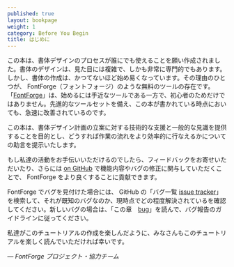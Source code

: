 ```yaml
---
published: true
layout: bookpage
weight: 1
category: Before You Begin
title: はじめに
---
```


この本は、書体デザインのプロセスが誰にでも使えることを願い作成されました。書体のデザインは、見た目には複雑で、しかも非常に専門的でもあります。しかし、書体の作成は、かつてないほど始め易くなっています。その理由のひとつが、 FontForge（フォントフォージ）のような無料のツールの存在です。「[FontForge]」は、始めるには手近なツールである一方で、初心者のためだけではありません。先進的なツールセットを備え、この本が書かれている時点においても、急速に改善されているのです。

この本は、書体デザイン計画の立案に対する技術的な支援と一般的な見識を提供することを目的とし、どうすれば作業の流れをより効率的に行なえるかについての助言を提示いたします。

もし私達の活動をお手伝いいただけるのでしたら、フィードバックをお寄せいただいたり、さらには [on GitHub] で機能内容やバグの修正に関与していただくことで、 FontForge をより良くすることに貢献できます。

FontForge でバグを見付けた場合には、 GitHub の「バグ一覧 [issue tracker]」を検索して、それが既知のバグなのか、現時点でどの程度解決されているを確認してください。新しいバグの場合は、「この章　[bug]」を読んで、バグ報告のガイドラインに従ってください。

私達がこのチュートリアルの作成を楽しんだように、みなさんもこのチュートリアルを楽しく読んでいただければ幸いです。

*— FontForge プロジェクト・協力チーム*


[FontForge]: http://fontforge.github.io/
[on GitHub]: https://github.com/fontforge/designwithfontforge.com/
[issue tracker]: https://github.com/fontforge/fontforge/issues
[bug]: When_Things_Go_Wrong_With_Fontforge_Itself.html
